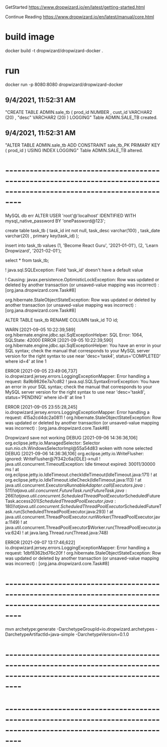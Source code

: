 GetStarted
https://www.dropwizard.io/en/latest/getting-started.html

Continue Reading
https://www.dropwizard.io/en/latest/manual/core.html

# build image
docker build -t dropwizard/dropwizard-docker .

# run
docker run -p 8080:8080 dropwizard/dropwizard-docker





9/4/2021, 11:52:31 AM
-------------------------------------------------------------------------------------------
"CREATE TABLE ADMIN.sale_tb
(
prod_id NUMBER ,
cust_id VARCHAR2 (20) ,
"desc"  VARCHAR2 (20)
)
LOGGING"
Table ADMIN.SALE_TB created.


9/4/2021, 11:52:31 AM
-------------------------------------------------------------------------------------------
"ALTER TABLE ADMIN.sale_tb
ADD CONSTRAINT sale_tb_PK PRIMARY KEY ( prod_id )
USING INDEX LOGGING"
Table ADMIN.SALE_TB altered.

# ----------------------------------------------------------------------------------------------------------------------

MySQL db err
ALTER USER 'root'@'localhost' IDENTIFIED WITH mysql_native_password BY 'onePassword@123';

create table task_tb (
task_id int not null,
task_desc varchar(100) ,
task_date varchar(20) ,
primary key(task_id)
);

insert into task_tb values (1, 'Become React Guru', '2021-01-01'), (2, 'Learn Dropwizard', '2021-02-01');

select * from task_tb;

! java.sql.SQLException: Field 'task_id' doesn't have a default value

! Causing: javax.persistence.OptimisticLockException: Row was updated or deleted by another transaction (or unsaved-value mapping was incorrect) : [org.jana.dropwizard.core.Task#8]

org.hibernate.StaleObjectStateException: Row was updated or deleted by another transaction (or unsaved-value mapping was incorrect) : [org.jana.dropwizard.core.Task#8]

ALTER TABLE task_tb RENAME COLUMN task_id TO id;

WARN  [2021-09-05 10:22:39,589] org.hibernate.engine.jdbc.spi.SqlExceptionHelper: SQL Error: 1064, SQLState: 42000
ERROR [2021-09-05 10:22:39,590] org.hibernate.engine.jdbc.spi.SqlExceptionHelper: You have an error in your SQL syntax; check the manual that corresponds to your MySQL server version for the right syntax to use near 'desc='task4', status='COMPLETED' where id=4' at line 1


ERROR [2021-09-05 23:49:06,737] io.dropwizard.jersey.errors.LoggingExceptionMapper: Error handling a request: 8a9b9826e7a7cd82
! java.sql.SQLSyntaxErrorException: You have an error in your SQL syntax; check the manual that corresponds to your MySQL server version for the right syntax to use near 'desc='task8', status='PENDING' where id=8' at line 1

ERROR [2021-09-05 23:55:28,245] io.dropwizard.jersey.errors.LoggingExceptionMapper: Error handling a request: 415a2cd4dc2a0811
! org.hibernate.StaleObjectStateException: Row was updated or deleted by another transaction (or unsaved-value mapping was incorrect) : [org.jana.dropwizard.core.Task#8]

Dropwizard save not working
DEBUG [2021-09-06 14:36:36,106] org.eclipse.jetty.io.ManagedSelector: Selector sun.nio.ch.WindowsSelectorImpl@55a54d83 woken with none selected
DEBUG [2021-09-06 14:36:36,106] org.eclipse.jetty.io.WriteFlusher: ignored: WriteFlusher@7f342c6a{IDLE}->null
! java.util.concurrent.TimeoutException: Idle timeout expired: 30011/30000 ms
! at org.eclipse.jetty.io.IdleTimeout.checkIdleTimeout(IdleTimeout.java:171)
! at org.eclipse.jetty.io.IdleTimeout.idleCheck(IdleTimeout.java:113)
! at java.util.concurrent.Executors$RunnableAdapter.call(Executors.java:511)
! at java.util.concurrent.FutureTask.run(FutureTask.java:266)
! at java.util.concurrent.ScheduledThreadPoolExecutor$ScheduledFutureTask.access$201(ScheduledThreadPoolExecutor.java:180)
! at java.util.concurrent.ScheduledThreadPoolExecutor$ScheduledFutureTask.run(ScheduledThreadPoolExecutor.java:293)
! at java.util.concurrent.ThreadPoolExecutor.runWorker(ThreadPoolExecutor.java:1149)
! at java.util.concurrent.ThreadPoolExecutor$Worker.run(ThreadPoolExecutor.java:624)
! at java.lang.Thread.run(Thread.java:748)

ERROR [2021-09-07 13:17:46,622] io.dropwizard.jersey.errors.LoggingExceptionMapper: Error handling a request: 1dbf8362bd76c20f
! org.hibernate.StaleObjectStateException: Row was updated or deleted by another transaction (or unsaved-value mapping was incorrect) : [org.jana.dropwizard.core.Task#8]

# ----------------------------------------------------------------------------------------------------------------------

mvn archetype:generate -DarchetypeGroupId=io.dropwizard.archetypes -DarchetypeArtifactId=java-simple -DarchetypeVersion=0.1.0



# ----------------------------------------------------------------------------------------------------------------------
# ----------------------------------------------------------------------------------------------------------------------